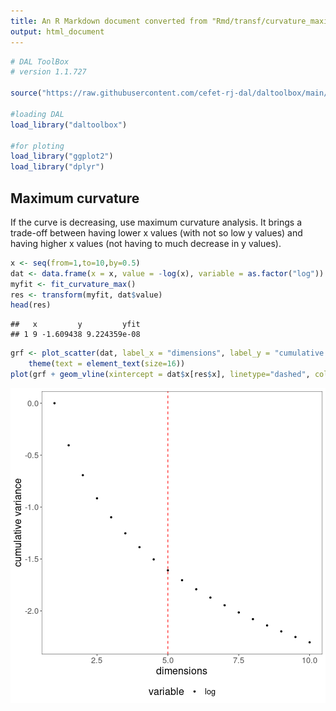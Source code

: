 ```yaml
---
title: An R Markdown document converted from "Rmd/transf/curvature_maximum.ipynb"
output: html_document
---
```



```r
# DAL ToolBox
# version 1.1.727

source("https://raw.githubusercontent.com/cefet-rj-dal/daltoolbox/main/jupyter.R")

#loading DAL
load_library("daltoolbox") 

#for ploting
load_library("ggplot2")
load_library("dplyr")
```

## Maximum curvature
If the curve is decreasing, use maximum curvature analysis. 
It brings a trade-off between having lower x values (with not so low y values) and having higher x values (not having to much decrease in y values). 


```r
x <- seq(from=1,to=10,by=0.5)
dat <- data.frame(x = x, value = -log(x), variable = as.factor("log"))
myfit <- fit_curvature_max()
res <- transform(myfit, dat$value)
head(res)
```

```
##   x         y         yfit
## 1 9 -1.609438 9.224359e-08
```


```r
grf <- plot_scatter(dat, label_x = "dimensions", label_y = "cumulative variance", colors="black") + 
    theme(text = element_text(size=16))
plot(grf + geom_vline(xintercept = dat$x[res$x], linetype="dashed", color = "red", size=0.5))
```

![plot of chunk unnamed-chunk-3](fig/curvature_maximum/unnamed-chunk-3-1.png)

